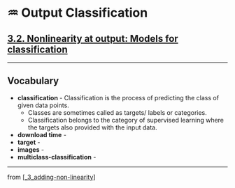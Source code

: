 # ♒️ Output Classification

## [**3.2.** Nonlinearity at output: Models for classification](https://livebook.manning.com/book/deep-learning-with-javascript/chapter-3/88)

---

## **Vocabulary**

- **classification** - Classification is the process of predicting the class of given data points.
  - Classes are sometimes called as targets/ labels or categories.
  - Classification belongs to the category of supervised learning where the targets also provided with the input data.
- **download time** -
- **target** -
- **images** -
- **multiclass-classification** -

---

from [[_3_adding-non-linearity]]

[//begin]: # "Autogenerated link references for markdown compatibility"
[_3_adding-non-linearity]: ../_3_adding-non-linearity.md "♒️ NON-LINEARITY"
[//end]: # "Autogenerated link references"

